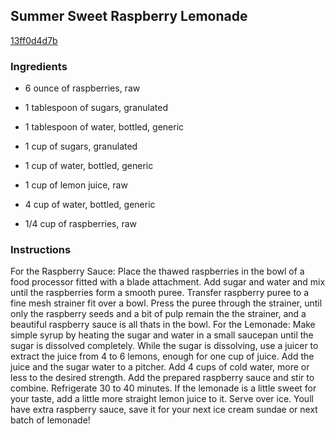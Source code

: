## Summer Sweet Raspberry Lemonade

[13ff0d4d7b](http://tastykitchen.com/recipes/drinks/summer-sweet-raspberry-lemonade/)

### Ingredients

 - 6 ounce of raspberries, raw

 - 1 tablespoon of sugars, granulated

 - 1 tablespoon of water, bottled, generic

 - 1 cup of sugars, granulated

 - 1 cup of water, bottled, generic

 - 1 cup of lemon juice, raw

 - 4 cup of water, bottled, generic

 - 1/4 cup of raspberries, raw

### Instructions

For the Raspberry Sauce: Place the thawed raspberries in the bowl of a food processor fitted with a blade attachment. Add sugar and water and mix until the raspberries form a smooth puree. Transfer raspberry puree to a fine mesh strainer fit over a bowl. Press the puree through the strainer, until only the raspberry seeds and a bit of pulp remain the the strainer, and a beautiful raspberry sauce is all thats in the bowl. For the Lemonade: Make simple syrup by heating the sugar and water in a small saucepan until the sugar is dissolved completely. While the sugar is dissolving, use a juicer to extract the juice from 4 to 6 lemons, enough for one cup of juice. Add the juice and the sugar water to a pitcher. Add 4 cups of cold water, more or less to the desired strength. Add the prepared raspberry sauce and stir to combine. Refrigerate 30 to 40 minutes. If the lemonade is a little sweet for your taste, add a little more straight lemon juice to it. Serve over ice. Youll have extra raspberry sauce, save it for your next ice cream sundae or next batch of lemonade!